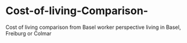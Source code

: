 # Cost-of-living-Comparison-
Cost of living comparison from Basel worker perspective living in Basel, Freiburg or Colmar
